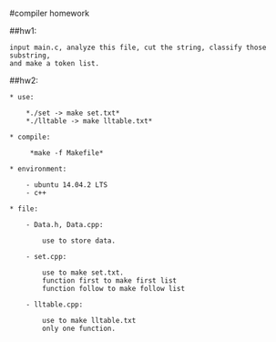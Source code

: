 #compiler homework

##hw1:

	input main.c, analyze this file, cut the string, classify those substring,
	and make a token list.

##hw2:

	* use:

		*./set -> make set.txt*
		*./lltable -> make lltable.txt*

	* compile:

		 *make -f Makefile*

	* environment:

		- ubuntu 14.04.2 LTS
		- c++

	* file:

		- Data.h, Data.cpp:

			use to store data.

		- set.cpp:

			use to make set.txt.
			function first to make first list
			function follow to make follow list

		- lltable.cpp:

			use to make lltable.txt
			only one function.
